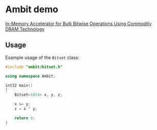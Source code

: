 
Ambit demo
============

[In-Memory Accelerator for Bulk Bitwise Operations Using Commodity DRAM Technology](https://people.inf.ethz.ch/omutlu/pub/ambit-bulk-bitwise-dram_micro17.pdf)

Usage
-----

Example usage of the `Bitset` class:

```cpp
#include "ambit/bitset.h"

using namespace Ambit;

int32 main()
{
	Bitset<1024> x, y, z;

	x &= y;
	z = x ^ y;

	return 0;
}
```